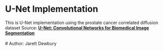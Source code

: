 # U-Net Implementation
This is U-Net implementation using the prostate cancer correlated diffusion dataset
Source: [**U-Net: Convolutional Networks for Biomedical Image Segmentation**](https://arxiv.org/pdf/1505.04597.pdf)
<br><br># 
Author: Jarett Dewbury
